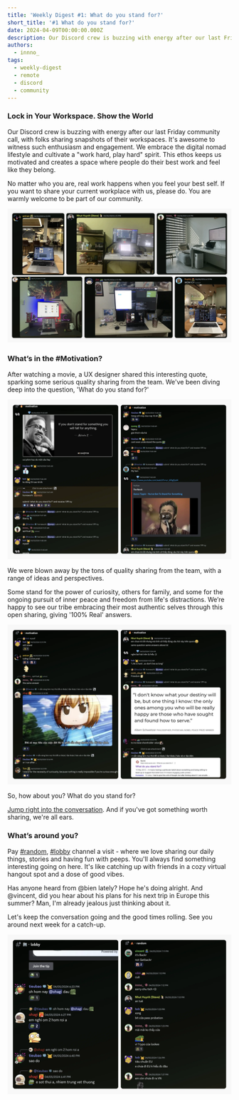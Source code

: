 ```yaml
---
title: 'Weekly Digest #1: What do you stand for?'
short_title: '#1 What do you stand for?'
date: 2024-04-09T00:00:00.000Z
description: Our Discord crew is buzzing with energy after our last Friday community call, with folks sharing snapshots of their workspaces, Anna shared the movie quote and catch-up with peeps at lobby, random channels.
authors:
  - innno_
tags:
  - weekly-digest
  - remote
  - discord
  - community
---
```


### Lock in Your Workspace. Show the World

Our Discord crew is buzzing with energy after our last Friday community call, with folks sharing snapshots of their workspaces. It's awesome to witness such enthusiasm and engagement. We embrace the digital nomad lifestyle and cultivate a "work hard, play hard" spirit. This ethos keeps us motivated and creates a space where people do their best work and feel like they belong.

No matter who you are, real work happens when you feel your best self. If you want to share your current workplace with us, please do. You are warmly welcome to be part of our community.

![workspace](assets/1-what-do-you-stand-for_2024-weekly-digest-april-8_2024-weekly-digest-april_2024-first-digest-workspace.webp)

### What’s in the #Motivation?

After watching a movie, a UX designer shared this interesting quote, sparking some serious quality sharing from the team. We've been diving deep into the question, 'What do you stand for?'

![motivation](assets/1-what-do-you-stand-for_2024-weekly-digest-april-8_2024-weekly-digest-april_2024-first-digest-motivation.webp)

We were blown away by the tons of quality sharing from the team, with a range of ideas and perspectives.

Some stand for the power of curiosity, others for family, and some for the ongoing pursuit of inner peace and freedom from life's distractions. We’re happy to see our tribe embracing their most authentic selves through this open sharing, giving '100% Real' answers.

![motivation](assets/1-what-do-you-stand-for_2024-weekly-digest-april-8_2024-weekly-digest-april_2024-digest-motivation.webp)

So, how about you? What do you stand for?

[Jump right into the conversation](https://discord.com/channels/462663954813157376/1214231226282418228/1224942206280929310). And if you've got something worth sharing, we're all ears.

### What’s around you?

Pay [#random](https://discord.com/channels/462663954813157376/788084358991970337/1225783749988319252), [#lobby](https://discord.com/channels/462663954813157376/907727610417655898/1225767773708222566) channel a visit - where we love sharing our daily things, stories and having fun with peeps. You'll always find something interesting going on here. It's like catching up with friends in a cozy virtual hangout spot and a dose of good vibes.

Has anyone heard from @bien lately? Hope he's doing alright. And @vincent, did you hear about his plans for his next trip in Europe this summer? Man, I'm already jealous just thinking about it.

Let's keep the conversation going and the good times rolling. See you around next week for a catch-up.

![random](assets/1-what-do-you-stand-for_2024-weekly-digest-april-8_2024-weekly-digest-april_2024-first-digest-random.webp)
